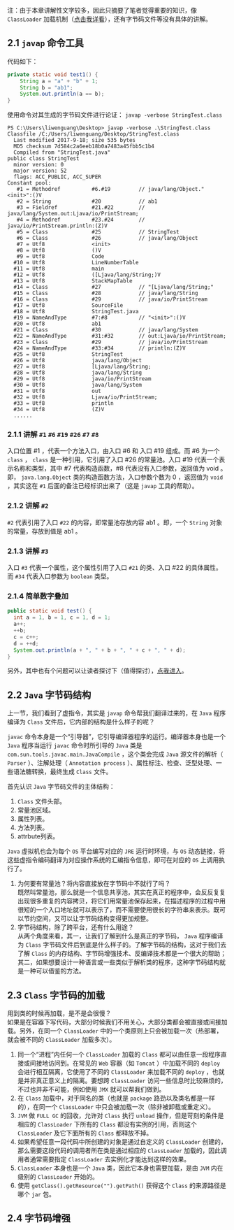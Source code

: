 注：由于本章讲解性文字较多，因此只摘要了笔者觉得重要的知识，像 `ClassLoader` 加载机制（[点击我详看](http://www.liwenguang.cn/2017/08/10/deepknowjavaweb/6_%E6%B7%B1%E5%85%A5%E5%88%86%E6%9E%90ClassLoader%E5%B7%A5%E4%BD%9C%E6%9C%BA%E5%88%B6.html/)），还有字节码文件等没有具体的讲解。

## 2.1 `javap` 命令工具

代码如下：

```java
private static void test1() {
    String a = "a" + "b" + 1;
    String b = "ab1";
    System.out.println(a == b);
}
```

使用命令对其生成的字节码文件进行论证： `javap -verbose StringTest.class`

```class
PS C:\Users\liwenguang\Desktop> javap -verbose .\StringTest.class
Classfile /C:/Users/liwenguang/Desktop/StringTest.class
  Last modified 2017-9-18; size 535 bytes
  MD5 checksum 7d584c2a6eeb18b0a7483a45fbb5c1b4
  Compiled from "StringTest.java"
public class StringTest
  minor version: 0
  major version: 52
  flags: ACC_PUBLIC, ACC_SUPER
Constant pool:
   #1 = Methodref          #6.#19         // java/lang/Object."<init>":()V
   #2 = String             #20            // ab1
   #3 = Fieldref           #21.#22        // java/lang/System.out:Ljava/io/PrintStream;
   #4 = Methodref          #23.#24        // java/io/PrintStream.println:(Z)V
   #5 = Class              #25            // StringTest
   #6 = Class              #26            // java/lang/Object
   #7 = Utf8               <init>
   #8 = Utf8               ()V
   #9 = Utf8               Code
  #10 = Utf8               LineNumberTable
  #11 = Utf8               main
  #12 = Utf8               ([Ljava/lang/String;)V
  #13 = Utf8               StackMapTable
  #14 = Class              #27            // "[Ljava/lang/String;"
  #15 = Class              #28            // java/lang/String
  #16 = Class              #29            // java/io/PrintStream
  #17 = Utf8               SourceFile
  #18 = Utf8               StringTest.java
  #19 = NameAndType        #7:#8          // "<init>":()V
  #20 = Utf8               ab1
  #21 = Class              #30            // java/lang/System
  #22 = NameAndType        #31:#32        // out:Ljava/io/PrintStream;
  #23 = Class              #29            // java/io/PrintStream
  #24 = NameAndType        #33:#34        // println:(Z)V
  #25 = Utf8               StringTest
  #26 = Utf8               java/lang/Object
  #27 = Utf8               [Ljava/lang/String;
  #28 = Utf8               java/lang/String
  #29 = Utf8               java/io/PrintStream
  #30 = Utf8               java/lang/System
  #31 = Utf8               out
  #32 = Utf8               Ljava/io/PrintStream;
  #33 = Utf8               println
  #34 = Utf8               (Z)V
  ......
```

### 2.1.1 讲解 `#1` `#6` `#19` `#26` `#7` `#8`

入口位置 \#1 ，代表一个方法入口，由入口 \#6 和 入口 \#19 组成。而 \#6 为一个 `class` ， `class` 是一种引用，它引用了入口 \#26 的常量池。入口 \#19 代表一个表示名称和类型，其中 \#7 代表构造函数，\#8 代表没有入口参数，返回值为 void 。  
即， `java.lang.Object` 类的构造函数方法，入口参数个数为 0 ，返回值为 `void` ，其实这在 `#1` 后面的备注已经标识出来了（这是 `javap` 工具的帮助）。

### 2.1.2 讲解 `#2`

`#2` 代表引用了入口 `#22` 的内容，即常量池存放内容 ab1 。即，一个 `String` 对象的常量，存放到值是 ab1 。

### 2.1.3 讲解 `#3`

入口 `#3` 代表一个属性，这个属性引用了入口 `#21` 的类、入口 \#22 的具体属性。而 `#34` 代表入口参数为 `boolean` 类型。

### 2.1.4 简单数字叠加

```java
public static void test() {
  int a = 1, b = 1, c = 1, d = 1;
  a++;
  ++b;
  c = c++;
  d = ++d;
  System.out.println(a + ", " + b + ", " + c + ", " + d);
}
```

另外，其中也有个问题可以让读者探讨下（值得探讨），[点我进入](https://segmentfault.com/q/1010000011230388)。

## 2.2 `Java` 字节码结构

上一节，我们看到了虚指令，其实是 `javap` 命令帮我们翻译过来的，在 `Java` 程序编译为 `Class` 文件后，它内部的结构是什么样子的呢？

`javac` 命令本身是一个“引导器”，它引导编译器程序的运行。编译器本身也是一个 `Java` 程序当运行 `javac` 命令时所引导的 `Java` 类是 `com.sun.tools.javac.main.JavaCompile` ，这个类会完成 `Java` 源文件的解析（ `Parser` ）、注解处理（ `Annotation process` ）、属性标注、检查、泛型处理、一些语法糖转换，最终生成 `Class` 文件。

首先认识 `Java` 字节码文件的主体结构：  
1. `Class` 文件头部。  
2. 常量池区域。  
3. 属性列表。  
4. 方法列表。  
5. attrbute列表。

`Java` 虚拟机也会为每个 `OS` 平台编写对应的 `JRE` 运行时环境，与 `OS` 动态链接，将这些虚指令编码翻译为对应操作系统的汇编指令信息，即可在对应的 `OS` 上调用执行了。  
1. 为何要有常量池？将内容直接放在字节码中不就行了吗？  
既然叫常量池，那么就是一个信息共享池，其实在真正的程序中，会反反复复出现很多重复的内容拷贝，将它们用常量池保存起来，在描述程序的过程中用很短的一个入口地址就可以表示了，而不需要使用很长的字符串来表示。既可以节约空间，又可以让字节码结构变得更加规整。  
2. 字节码结构，除了跨平台，还有什么用途？   
从两个角度来看，其一，让我们了解到什么是真正的字节码， `Java` 程序编译为 `Class` 字节码文件后到底是什么样子的。了解字节码的结构，这对于我们去了解 `Class` 的内存结构、字节码增强技术、反编译技术都是一个很大的帮助；其二，如果想要设计一种语言或一些类似于解析类的程序，这种字节码结构就是一种可以借鉴的方法。

## 2.3 `Class` 字节码的加载

用到类的时候再加载，是不是会很慢？  
如果是在容器下写代码，大部分时候我们不用关心，大部分类都会被直接或间接加载。另外，在同一个 `ClassLoader` 中的一个类原则上只会被加载一次（热部署，就会被不同的 `ClassLoader` 加载多次）。

1. 同一个“进程”内任何一个 `ClassLoader` 加载的 `Class` 都可以由任意一段程序直接或间接地访问到。在常见的 `Web` 容器（如 `Tomcat` ）中加载不同的 `deploy` 会进行相互隔离，它使用了不同的 `ClassLoader` 来加载不同的 `deploy` ，也就是并非真正意义上的隔离。要想跨 `ClassLoader` 访问一些信息时比较麻烦的，不过也并非不可能，例如使用 `JMX` 就可以帮我们做到。  
2. 在 `Class` 加载中，对于同名的类（也就是 `package` 路劲以及类名都是一样的），在同一个 `ClassLoader` 中只会被加载一次（除非被卸载或重定义）。  
3. `JVM` 做 `FULL GC` 的回收，允许对 `Class` 执行 `unload` 操作，但是苛刻的条件是相应的 `ClassLoader` 下所有的 `Class` 都没有实例的引用，否则这个 `ClassLoader` 及它下面所有的 `Class` 都释放不掉。  
4. 如果希望任意一段代码中所创建的对象是通过自定义的 `ClassLoader` 创建的，那么需要这段代码的调用者所在类是通过相应的 `ClassLoader` 加载的，因此调用者通常需要指定 `ClassLoader` 去实例化才能达到这样的效果。  
5. `ClassLoader` 本身也是一个 `Java` 类，因此它本身也需要加载，是由 `JVM` 内在级别的 `ClassLoader` 开始的。  
6. 使用 `getClass().getResource("").getPath()` 获得这个 `Class` 的来源路径是哪个 `jar` 包。

## 2.4 字节码增强


